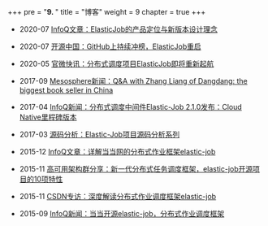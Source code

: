 +++
pre = "<b>9. </b>"
title = "博客"
weight = 9
chapter = true
+++

* 2020-07 [InfoQ文章：ElasticJob的产品定位与新版本设计理念](https://www.infoq.cn/article/ZcEsH20kUCB9QP1O1PNt)

* 2020-07 [开源中国：GitHub上持续冲榜，ElasticJob重启](https://mp.weixin.qq.com/s/QLKjn_dfVG2OBxbnrwDl5w)

* 2020-05 [官微快讯：分布式调度项目ElasticJob即将重新起航](https://mp.weixin.qq.com/s/XJFj_vOj3bR6HRQUzy1ikg)

* 2017-09 [Mesosphere新闻：Q&A with Zhang Liang of Dangdang: the biggest book seller in China](https://mesosphere.com/blog/qa-dangdang-book-seller-china/?from=timeline&isappinstalled=0)

* 2017-04 [InfoQ新闻：分布式调度中间件Elastic-Job 2.1.0发布：Cloud Native里程碑版本](http://www.infoq.com/cn/news/2017/04/Elastic-Job-2.1.0)

* 2017-03 [源码分析：Elastic-Job项目源码分析系列](http://blog.csdn.net/spy19881201/article/category/6784965)

* 2015-12 [InfoQ文章：详解当当网的分布式作业框架elastic-job](http://www.infoq.com/cn/articles/dangdang-distributed-work-framework-elastic-job)

* 2015-11 [高可用架构群分享：新一代分布式任务调度框架，elastic-job开源项目的10项特性](http://mp.weixin.qq.com/s?__biz=MzAwMDU1MTE1OQ==&mid=401047377&idx=1&sn=2a88e5b10d80e2b8bee289abd2fe4bd1&scene=23&srcid=1105c4GbpUGl6I6PyvRsRWxJ#rd)

* 2015-11 [CSDN专访：深度解读分布式作业调度框架elastic-job](http://www.csdn.net/article/2015-11-23/2826304)

* 2015-09 [InfoQ新闻：当当开源elastic-job，分布式作业调度框架](http://www.infoq.com/cn/news/2015/09/dangdang-elastic-job)
